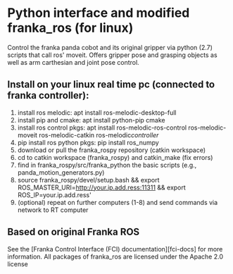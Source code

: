 # Python interface and modified franka_ros (for linux)
Control the franka panda cobot and its original gripper via python (2.7) scripts that call ros' moveit. Offers gripper pose and grasping objects as well as arm carthesian and joint pose control.

## Install on your linux real time pc (connected to franka controller):
1. install ros melodic: apt install ros-melodic-desktop-full
2. install pip and cmake: apt install python-pip cmake
3. install ros control pkgs: apt install ros-melodic-ros-control ros-melodic-moveit ros-melodic-catkin ros-melodic*controller*
4. pip install ros python pkgs: pip install ros_numpy
5. download or pull the franka_rospy repository (catkin workspace)
6. cd to catkin workspace (franka_rospy) and catkin_make (fix errors)
7. find in franka_rospy/src/franka_python the basic scripts (e.g., panda_motion_generators.py)
8. source franka_rospy/devel/setup.bash && export ROS_MASTER_URI=http://your.ip.add.ress:11311 && export ROS_IP=your.ip.add.ress'
9. (optional) repeat on further computers (1-8) and send commands via network to RT computer  


## Based on original Franka ROS
See the [Franka Control Interface (FCI) documentation][fci-docs] for more information.
All packages of franka_ros are licensed under the Apache 2.0 license
